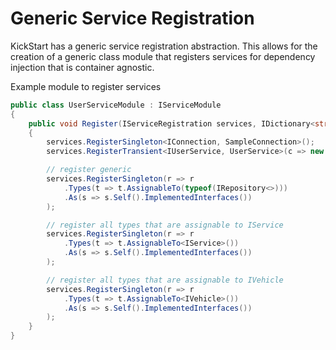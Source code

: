 # Generic Service Registration

KickStart has a generic service registration abstraction.  This allows for the creation of a generic class module that registers services for dependency injection that is container agnostic.

Example module to register services

```csharp
public class UserServiceModule : IServiceModule
{
    public void Register(IServiceRegistration services, IDictionary<string, object> data)
    {
        services.RegisterSingleton<IConnection, SampleConnection>();
        services.RegisterTransient<IUserService, UserService>(c => new UserService(c.GetService<IConnection>()));

        // register generic
        services.RegisterSingleton(r => r
            .Types(t => t.AssignableTo(typeof(IRepository<>)))
            .As(s => s.Self().ImplementedInterfaces())
        );

        // register all types that are assignable to IService
        services.RegisterSingleton(r => r
            .Types(t => t.AssignableTo<IService>())
            .As(s => s.Self().ImplementedInterfaces())
        );

        // register all types that are assignable to IVehicle
        services.RegisterSingleton(r => r
            .Types(t => t.AssignableTo<IVehicle>())
            .As(s => s.Self().ImplementedInterfaces())
        );
    }
}
```